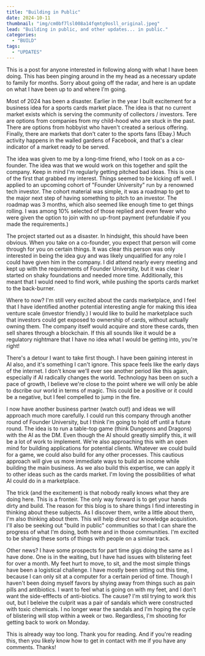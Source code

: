 ```yaml
---
title: "Building in Public"
date: 2024-10-11
thumbnail: "img/cm0bf7lsl008a14fqmtg9osll_original.jpeg"
lead: "Building in public, and other updates... in public."
categories:
  - "BUILD"
tags:
  - "UPDATES"
---
```


This is a post for anyone interested in following along with what I have been
doing. This has been pinging around in the my head as a necessary update to
family for months. Sorry about going off the radar, and here is an update on
what I have been up to and where I'm going.

Most of 2024 has been a disaster. Earlier in the year I built excitement for a
business idea for a sports cards market place. The idea is that no current
market exists which is serving the community of collectors / investors. Tere are
options from companies from my child-hood who are stuck in the past. There are
options from hobbyist who haven't created a serious offering. Finally, there are
markets that don't cater to the sports fans (Ebay.) Much activity happens in the
walled gardens of Facebook, and that's a clear indicator of a market ready to be
served.

The idea was given to me by a long-time friend, who I took on as a co-founder.
The idea was that we would work on this together and split the company. Keep in
mind I'm regularly getting pitched bad ideas. This is one of the first that 
grabbed my interest. Things seemed to be kicking off well. I applied to an
upcoming cohort of "Founder University" run by a renowned tech investor. The
cohort material was simple, it was a roadmap to get to the major next step of
having something to pitch to an investor. The roadmap was 3 months, which also
seemed like enough time to get things rolling. I was among 10% selected of those
replied and even fewer who were given the option to join with no up-front
payment (refundable if you made the requirements.)

The project started out as a disaster. In hindsight, this should have been
obvious. When you take on a co-founder, you expect that person will come through
for you on certain things. It was clear this person was only interested in being
the idea guy and was likely unqualified for any role I could have given him in
the company. I did attend nearly every meeting and kept up with the requirements
of Founder University, but it was clear I started on shaky foundations and
needed more time. Additionally, this meant that I would need to find work, while
pushing the sports cards market to the back-burner.

Where to now? I'm still very excited about the cards marketplace, and I feel
that I have identified another potential interesting angle for making this idea
venture scale (investor friendly.) I would like to build he marketplace such
that investors could get exposed to ownership of cards, without actually owning
them. The company itself would acquire and store these cards, then sell shares
through a blockchain. If this all sounds like it would be a regulatory
nightmare that I have no idea what I would be getting into, you're right!

There's a detour I want to take first though. I have been gaining interest in AI
also, and it's something I can't ignore. This space feels like the early days of
the internet. I don't know we'll ever see another period like this again,
especially if AI radically changes the world. Technology has been on such a pace
of growth, I believe we're close to the point where we will only be able to
dscribe our world in terms of magic. This could be a positive or it could be a
negative, but I feel compelled to jump in the fire.

I now have another business partner (watch out!) and ideas we will approach
much more carefully. I could run this company through another round of Founder
University, but I think I'm going to hold off until a future round. The idea is
to run a table-top game (think Dungeons and Dragons) with the AI as the DM. Even
though the AI should greatly simplify this, it will be a lot of work to
implement. We're also approaching this with an open mind for building
applications for potential clients. Whatever we could build for a game, we could
also build for any other processes. This cautious approach will give us more
immediate ways to build an income while building the main business. As we also
build this expertise, we can apply it to other ideas such as the cards market.
I'm loving the possibilities of what AI could do in a marketplace.

The trick (and the excitement) is that nobody really knows what they are doing
here. This is a fronteir. The only way forward is to get your hands dirty and
build. The reason for this blog is to share things I find interesting in
thinking about these subjects. As I discover them, write a little about them,
I'm also thinking about them. This will help direct our knowledge acquistion.
I'll also be seeking out "build in public" communities so that I can share the
progress of what I'm doing, both here and in those communities. I'm excited to
be sharing these sorts of things with people on a similar track.

Other news? I have some prospects for part time gigs doing the same as I have
done. One is in the waiting, but I have had issues with blistering feet for over
a month. My feet hurt to move, to sit, and the most simple things have been a
logistical challenge. I have mostly been sitting out this time, because I can
only sit at a computer for a certain period of time. Though I haven't been doing
myself favors by shying away from things such as pain pills and antibiotics. I
want to feel what is going on with my feet, and I don't want the side-efffects
of anti-biotics. The cause? I'm stil trying to work this out, but I beleive the
culprit was a pair of sandals which were constructed with toxic chemicals. I no
longer wear the sandals and I'm hoping the cycle of blistering will stop within
a week or two. Regardless, I'm shooting for getting back to work on Monday.

This is already way too long. Thank you for reading. And if you're reading this,
then you likely know how to get in contact with me if you have any comments.
Thanks!
